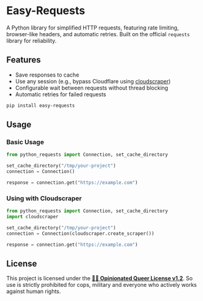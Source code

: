 # Easy-Requests

A Python library for simplified HTTP requests, featuring rate limiting, browser-like headers, and automatic retries. Built on the official `requests` library for reliability.

## Features

- Save responses to cache
- Use any session (e.g., bypass Cloudflare using [cloudscraper](https://pypi.org/project/cloudscraper/))
- Configurable wait between requests without thread blocking
- Automatic retries for failed requests

```bash
pip install easy-requests
```

## Usage

### Basic Usage

```python
from python_requests import Connection, set_cache_directory

set_cache_directory("/tmp/your-project")
connection = Connection()

response = connection.get("https://example.com")
```

### Using with Cloudscraper

```python
from python_requests import Connection, set_cache_directory
import cloudscraper

set_cache_directory("/tmp/your-project")
connection = Connection(cloudscraper.create_scraper())

response = connection.get("https://example.com")
```

## License

This project is licensed under the [**🏳️‍🌈 Opinionated Queer License v1.2**](https://oql.avris.it/license). So use is strictly prohibited for cops, military and everyone who actively works against human rights.